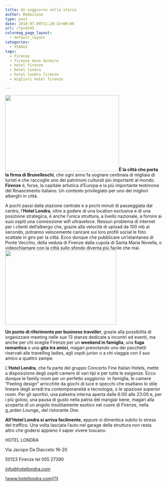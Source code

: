 ```yaml
---
title: Un soggiorno nella storia
author: Redazione
type: post
date: 2018-07-09T11:20:43+00:00
url: /?p=9145
colormag_page_layout:
  - default_layout
categories:
  - VIAGGI
tags:
  - Firenze
  - firenze dove dormire
  - hotel firenze
  - hotel londra
  - hotel londra firenze
  - migliori hotel firenze

---
```

<img decoding="async" loading="lazy" class=" wp-image-9147 alignleft" src="https://progressonline.it/wp-content/uploads/2018/07/14147866_150-oyster-garden-300x200.jpg" alt="" width="366" height="245" />**È la città che porta la firma di Brunelleschi**, che ogni anno fa sognare centinaia di migliaia di turisti e che raccoglie uno dei patrimoni culturali più importanti al mondo. **Firenze** è, forse, la capitale artistica d’Europa e la più importante testimone del Rinascimento italiano. Un contesto privilegiato per uno dei migliori alberghi in città.

A pochi passi dalla stazione centrale e a pochi minuti di passeggiata dal centro, l’**Hotel Londra**, oltre a godere di una location esclusiva e di una posizione strategica, è anche l’unica struttura, a livello nazionale, a fornire ai suoi ospiti una connessione wifi ultraveloce. Nessun problema di internet per i clienti dell’albergo che, grazie alla velocità di upload da 100 mb al secondo, potranno velocemente caricare sui loro profili social le foto scattate in giro per la città. Ecco dunque che pubblicare un’istantanea di Ponte Vecchio, della veduta di Firenze dalla cupola di Santa Maria Novella, o videochiamare con la città sullo sfondo diventa più facile che mai.<img decoding="async" loading="lazy" class=" wp-image-9146 alignright" src="https://progressonline.it/wp-content/uploads/2018/07/h.londra.15.fi-0776-superior-300x200.jpg" alt="" width="357" height="239" />

**Un punto di riferimento per business traveller**, grazie alla possibilità di organizzare meeting nelle sue 13 stanze dedicate a incontri ed eventi, ma anche per chi sceglie Firenze per un **weekend in famiglia**, una **fuga romantica** o una **gita tra amici**, magari prenotando uno dei pacchetti riservati alle travelling ladies, agli ospiti junior o a chi viaggia con il suo amico a quattro zampe.

L’**Hotel Londra**, che fa parte del gruppo Concerto Fine Italian Hotels, mette a disposizione degli ospiti camere di vari tipi e per tutte le esigenze. Ecco dunque le family room per un perfetto soggiorno  in famiglia, le camere “Feeling design” arricchite da giochi di luce e specchi che esaltano lo stile lineare degli arredi tra contemporaneità e tecnologia, o le spaziose superior room. Per gli sportivi, una palestra interna aperta dalle 6:00 alle 23:00 e, per i più golosi, una pausa di gusto nella patria del mangiar bene, magari alla scoperta di un angolo insolitamente esotico nel cuore di Firenze, nella g_arden Lounge_ del ristorante _One_.

**All’Hotel Londra si arriva facilmente**, eppure si dimentica subito lo stress del traffico. Una volta lasciata l’auto nel garage della struttura non resta altro che godersi appieno il saper vivere toscano.

HOTEL LONDRA

Via Jacopo Da Diacceto 16-20

50123 Firenze tel 055 27390

<info@hotellondra.com>

[www.hotellondra.com][1]

 [1]: https://www.hotellondra.com/